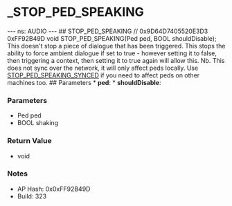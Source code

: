 # _STOP_PED_SPEAKING

--- ns: AUDIO --- ## STOP_PED_SPEAKING  // 0x9D64D7405520E3D3 0xFF92B49D void STOP_PED_SPEAKING(Ped ped, BOOL shouldDisable);  This doesn't stop a piece of dialogue that has been triggered.  This stops the ability to force ambient dialogue if set to true - however setting it to false, then triggering a context, then setting it to true again will allow this.  Nb. This does not sync over the network, it will only affect peds locally. Use [STOP_PED_SPEAKING_SYNCED](#_0xAB6781A5F3101470) if you need to affect peds on other machines too.   ## Parameters * **ped**: * **shouldDisable**:

### Parameters
* Ped ped
* BOOL shaking

### Return Value
* void

### Notes
* AP Hash: 0x0xFF92B49D
* Build: 323

